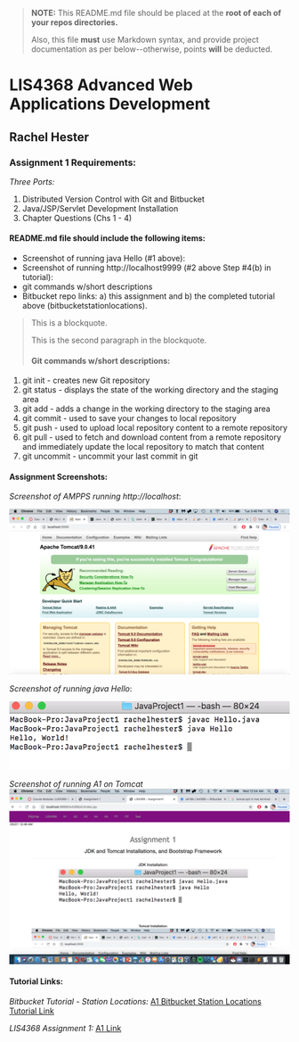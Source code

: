 > **NOTE:** This README.md file should be placed at the **root of each of your repos directories.**
>
>Also, this file **must** use Markdown syntax, and provide project documentation as per below--otherwise, points **will** be deducted.
>

# LIS4368 Advanced Web Applications Development

## Rachel Hester

### Assignment 1 Requirements:

*Three Ports:*

1. Distributed Version Control with Git and Bitbucket
2. Java/JSP/Servlet Development Installation
3. Chapter Questions (Chs 1 - 4)

#### README.md file should include the following items:

* Screenshot of running java Hello (#1 above):
* Screenshot of running http://localhost9999 (#2 above Step #4(b) in tutorial):
* git commands w/short descriptions
* Bitbucket repo links: a) this assignment and b) the completed tutorial above (bitbucketstationlocations).

> This is a blockquote.
> 
> This is the second paragraph in the blockquote.
>
> #### Git commands w/short descriptions:

1. git init - creates new Git repository
2. git status - displays the state of the working directory and the staging area
3. git add - adds a change in the working directory to the staging area
4. git commit - used to save your changes to local repository
5. git push - used to upload local repository content to a remote repository
6. git pull - used to fetch and download content from a remote repository and immediately update the local repository to match that content
7. git uncommit - uncommit your last commit in git 

#### Assignment Screenshots:

*Screenshot of AMPPS running http://localhost*:

![AMPPS Installation Screenshot](img/tomcat.png)

*Screenshot of running java Hello*:

![JDK Installation Screenshot](img/jdk_install.png)

*Screenshot of running A1 on Tomcat*
![A1 on Tomcat](img/a1screencap.png)



#### Tutorial Links:

*Bitbucket Tutorial - Station Locations:*
[A1 Bitbucket Station Locations Tutorial Link](https://bitbucket.org/rah18b/bitbucketstationlocations/src/master/ "Bitbucket Station Locations")

*LIS4368 Assignment 1:*
[A1 Link](https://bitbucket.org/rah18b/lis4368/src/master/ "LIS4368 - Assignment 1")

